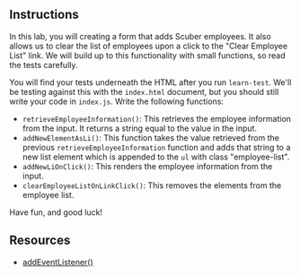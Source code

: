 ## Instructions

In this lab, you will creating a form that adds Scuber employees.  It also allows us to clear the list of employees upon a click to the "Clear Employee List" link.  We will build up to this functionality with small functions, so read the tests carefully.

You will find your tests underneath the HTML after you run `learn-test`.  We'll be testing against this with the `index.html` document, but you should still write your code in `index.js`.  Write the following functions:

+ `retrieveEmployeeInformation()`: This retrieves the employee information from the input.  It returns a string equal to the value in the input.
+ `addNewElementAsLi()`: This function takes the value retrieved from the previous `retrieveEmployeeInformation` function and adds that string to a new list element which is appended to the `ul` with class "employee-list".
+ `addNewLiOnClick()`: This renders the employee information from the input.
+ `clearEmployeeListOnLinkClick()`: This removes the elements from the employee list.

Have fun, and good luck!

## Resources

- [addEventListener()](https://developer.mozilla.org/en-US/docs/Web/API/EventTarget/addEventListener)

